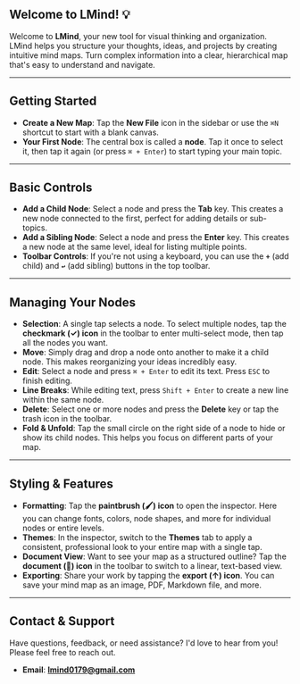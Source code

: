 ## **Welcome to LMind! 💡**

Welcome to **LMind**, your new tool for visual thinking and organization. LMind helps you structure your thoughts, ideas, and projects by creating intuitive mind maps. Turn complex information into a clear, hierarchical map that's easy to understand and navigate.

***

## **Getting Started**

* **Create a New Map**: Tap the **New File** icon in the sidebar or use the `⌘N` shortcut to start with a blank canvas.
* **Your First Node**: The central box is called a **node**. Tap it once to select it, then tap it again (or press `⌘ + Enter`) to start typing your main topic.

***

## **Basic Controls**

* **Add a Child Node**: Select a node and press the **Tab** key. This creates a new node connected to the first, perfect for adding details or sub-topics.
* **Add a Sibling Node**: Select a node and press the **Enter** key. This creates a new node at the same level, ideal for listing multiple points.
* **Toolbar Controls**: If you're not using a keyboard, you can use the **`+`** (add child) and **`↩︎`** (add sibling) buttons in the top toolbar.

***

## **Managing Your Nodes**

* **Selection**: A single tap selects a node. To select multiple nodes, tap the **checkmark (✓) icon** in the toolbar to enter multi-select mode, then tap all the nodes you want.
* **Move**: Simply drag and drop a node onto another to make it a child node. This makes reorganizing your ideas incredibly easy.
* **Edit**: Select a node and press `⌘ + Enter` to edit its text. Press `ESC` to finish editing.
* **Line Breaks**: While editing text, press `Shift + Enter` to create a new line within the same node.
* **Delete**: Select one or more nodes and press the **Delete** key or tap the trash icon in the toolbar.
* **Fold & Unfold**: Tap the small circle on the right side of a node to hide or show its child nodes. This helps you focus on different parts of your map.

***

## **Styling & Features**

* **Formatting**: Tap the **paintbrush (🖌️) icon** to open the inspector. Here you can change fonts, colors, node shapes, and more for individual nodes or entire levels.
* **Themes**: In the inspector, switch to the **Themes** tab to apply a consistent, professional look to your entire map with a single tap.
* **Document View**: Want to see your map as a structured outline? Tap the **document (📄) icon** in the toolbar to switch to a linear, text-based view.
* **Exporting**: Share your work by tapping the **export (↑) icon**. You can save your mind map as an image, PDF, Markdown file, and more.

***

## **Contact & Support**

Have questions, feedback, or need assistance? I'd love to hear from you! Please feel free to reach out.

* **Email**: **lmind0179@gmail.com**
